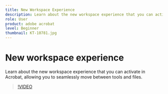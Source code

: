 ```yaml
---
title: New Workspace Experience
description: Learn about the new workspace experience that you can activate in Acrobat
role: User
product: adobe acrobat
level: Beginner
thumbnail: KT-10781.jpg
---
```

# New workspace experience

Learn about the new workspace experience that you can activate in Acrobat, allowing you to seamlessly move between tools and files.

>[!VIDEO](https://video.tv.adobe.com/v/345949?hidetitle=true)

